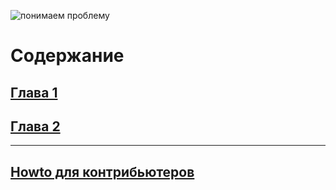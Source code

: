 ![понимаем проблему](/assets/images/checks.jpg)

# Содержание

## [Глава 1](chapter1.md)

## [Глава 2](chapter2.md)

---

## [Howto для контрибьютеров](howto.md)
